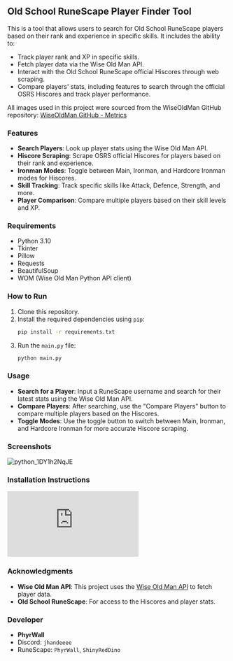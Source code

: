 
## Old School RuneScape Player Finder Tool

This is a tool that allows users to search for Old School RuneScape players based on their rank and experience in specific skills. It includes the ability to:
- Track player rank and XP in specific skills.
- Fetch player data via the Wise Old Man API.
- Interact with the Old School RuneScape official Hiscores through web scraping.
- Compare players' stats, including features to search through the official OSRS Hiscores and track player performance.

All images used in this project were sourced from the WiseOldMan GitHub repository:
[WiseOldMan GitHub - Metrics](https://github.com/wise-old-man/wise-old-man/tree/master/app/public/img/metrics)

### Features
- **Search Players**: Look up player stats using the Wise Old Man API.
- **Hiscore Scraping**: Scrape OSRS official Hiscores for players based on their rank and experience.
- **Ironman Modes**: Toggle between Main, Ironman, and Hardcore Ironman modes for Hiscores.
- **Skill Tracking**: Track specific skills like Attack, Defence, Strength, and more.
- **Player Comparison**: Compare multiple players based on their skill levels and XP.
  
### Requirements
- Python 3.10
- Tkinter
- Pillow
- Requests
- BeautifulSoup
- WOM (Wise Old Man Python API client)

### How to Run
1. Clone this repository.
2. Install the required dependencies using `pip`:
   ```bash
   pip install -r requirements.txt
   ```
3. Run the `main.py` file:
   ```bash
   python main.py
   ```

### Usage
- **Search for a Player**: Input a RuneScape username and search for their latest stats using the Wise Old Man API.
- **Compare Players**: After searching, use the "Compare Players" button to compare multiple players based on the Hiscores.
- **Toggle Modes**: Use the toggle button to switch between Main, Ironman, and Hardcore Ironman for more accurate Hiscore scraping.

### Screenshots
![python_1DY1h2NqJE](https://github.com/user-attachments/assets/251dffd6-c82a-4306-8ce4-3df03cda66a5)

### Installation Instructions
![Click Me](https://github.com/PhyrWall/RunescapePlayerFinder/blob/main/InstallationInstructions.md)

### Acknowledgments
- **Wise Old Man API**: This project uses the [Wise Old Man API](https://wiseoldman.net/) to fetch player data.
- **Old School RuneScape**: For access to the Hiscores and player stats.

### Developer
- **PhyrWall**
- Discord: `jhandeeee`
- RuneScape: `PhyrWall`, `ShinyRedDino`
